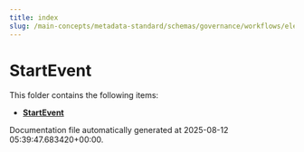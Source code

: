 ```yaml
---
title: index
slug: /main-concepts/metadata-standard/schemas/governance/workflows/elements/nodes/startevent
---
```


# StartEvent

This folder contains the following items:

- [**StartEvent**](/main-concepts/metadata-standard/schemas/governance/workflows/elements/nodes/startevent/startevent)


Documentation file automatically generated at 2025-08-12 05:39:47.683420+00:00.
